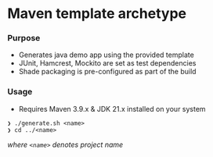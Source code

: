 # Maven template archetype

### Purpose

- Generates java demo app using the provided template
- JUnit, Hamcrest, Mockito are set as test dependencies
- Shade packaging is pre-configured as part of the build

### Usage

- Requires Maven 3.9.x & JDK 21.x installed on your system

```
❯ ./generate.sh <name>
❯ cd ../<name>
```

_where `<name>` denotes project name_

